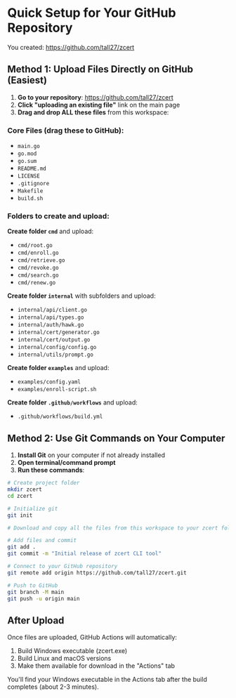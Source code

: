 # Quick Setup for Your GitHub Repository

You created: https://github.com/tall27/zcert

## Method 1: Upload Files Directly on GitHub (Easiest)

1. **Go to your repository**: https://github.com/tall27/zcert
2. **Click "uploading an existing file"** link on the main page
3. **Drag and drop ALL these files** from this workspace:

### Core Files (drag these to GitHub):
- `main.go`
- `go.mod` 
- `go.sum`
- `README.md`
- `LICENSE`
- `.gitignore`
- `Makefile`
- `build.sh`

### Folders to create and upload:
**Create folder `cmd`** and upload:
- `cmd/root.go`
- `cmd/enroll.go`
- `cmd/retrieve.go`
- `cmd/revoke.go`
- `cmd/search.go`
- `cmd/renew.go`

**Create folder `internal`** with subfolders and upload:
- `internal/api/client.go`
- `internal/api/types.go`
- `internal/auth/hawk.go`
- `internal/cert/generator.go`
- `internal/cert/output.go`
- `internal/config/config.go`
- `internal/utils/prompt.go`

**Create folder `examples`** and upload:
- `examples/config.yaml`
- `examples/enroll-script.sh`

**Create folder `.github/workflows`** and upload:
- `.github/workflows/build.yml`

## Method 2: Use Git Commands on Your Computer

1. **Install Git** on your computer if not already installed
2. **Open terminal/command prompt**
3. **Run these commands**:

```bash
# Create project folder
mkdir zcert
cd zcert

# Initialize git
git init

# Download and copy all the files from this workspace to your zcert folder

# Add files and commit
git add .
git commit -m "Initial release of zcert CLI tool"

# Connect to your GitHub repository
git remote add origin https://github.com/tall27/zcert.git

# Push to GitHub
git branch -M main
git push -u origin main
```

## After Upload

Once files are uploaded, GitHub Actions will automatically:
1. Build Windows executable (zcert.exe)
2. Build Linux and macOS versions
3. Make them available for download in the "Actions" tab

You'll find your Windows executable in the Actions tab after the build completes (about 2-3 minutes).